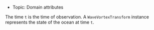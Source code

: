 - Topic: Domain attributes

The time `t` is the time of observation. A `WaveVortexTransform` instance represents the state of the ocean at time `t`. 

